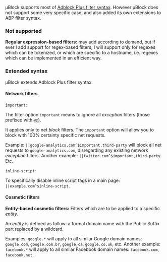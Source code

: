 µBlock supports most of [Adblock Plus filter syntax](https://adblockplus.org/en/filter-cheatsheet). However µBlock does not support some very specific case, and also added its own extensions to ABP filter syntax.

### Not supported

**Regular expression-based filters:** may add according to demand, but if ever I add support for regex-based filters, I will support only for regexes which can be tokenized, or which are specific to a hostname, i.e. regexes which can be implemented in an efficient way.

### Extended syntax

µBlock extends Adblock Plus filter syntax.

#### Network filters

`important`:

The filter option `important` means to ignore all _exception_ filters (those prefixed with `@@`).

It applies only to net _block_ filters. The `important` option will allow you to block with 100% certainty specific net requests.

Example: `||google-analytics.com^$important,third-party` will block all net requests to `google-analytics.com`, disregarding any existing network _exception_ filters. Another example: `||twitter.com^$important,third-party`. Etc.

`inline-script`:

To specifically disable inline script tags in a main page: `||example.com^$inline-script`.

#### Cosmetic filters

**Entity-based cosmetic filters:** Filters which are to be applied to a specific _entity_.

An _entity_ is defined as follow: a formal domain name with the Public Suffix part replaced by a wildcard.

Examples: `google.*`  will apply to all similar Google domain names: `google.com`, `google.com.br`, `google.ca`, `google.co.uk`, etc. Another example: `facebook.*` will apply to all similar Facebook domain names: `facebook.com`, `facebook.net`.
